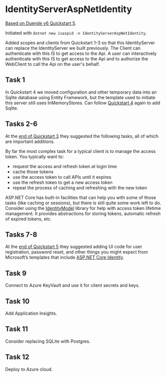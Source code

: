 ﻿# IdentityServerAspNetIdentity

[Based on Duende v6 Quickstart 5](https://docs.duendesoftware.com/identityserver/v6/quickstarts/5_aspnetid/).

Initiated with `dotnet new isaspid -n IdentityServerAspNetIdentity`.

Added scopes and clients from Quickstart 1-3 so that this IdentityServer can replace the 
IdentityServer we built previously. The Client can authenticate with this IS to get access
to the Api. A user can interactively authenticate with this IS to get access to the Api and 
to authorize the WebClient to call the Api on the user's behalf.

## Task 1

In Quickstart 4 we moved configuration and other temporary data into an Sqlite database 
using Entity Framework, but the template used to initiate this server still uses InMemoryStores. 
Can follow [Quickstart 4](https://docs.duendesoftware.com/identityserver/v6/quickstarts/4_ef/) 
again to add Sqlite.

## Tasks 2-6

At the [end of Quickstart 3](https://docs.duendesoftware.com/identityserver/v6/quickstarts/3_api_access/#further-reading---access-token-lifetime-management) 
they suggested the following tasks, all of which are important additions.

By far the most complex task for a typical client is to manage the access token. 
You typically want to:

* request the access and refresh token at login time
* cache those tokens
* use the access token to call APIs until it expires
* use the refresh token to get a new access token
* repeat the process of caching and refreshing with the new token

ASP.NET Core has built-in facilities that can help you with some of those tasks (like 
caching or sessions), but there is still quite some work left to do. Consider using 
the [IdentityModel](https://identitymodel.readthedocs.io/en/latest/aspnetcore/overview.html) 
library for help with access token lifetime management. It provides 
abstractions for storing tokens, automatic refresh of expired tokens, etc.

## Tasks 7-8

At the [end of Quickstart 5](https://docs.duendesoftware.com/identityserver/v6/quickstarts/5_aspnetid/#whats-missing)
they suggested adding UI code for user registration, password reset, and other things 
you might expect from Microsoft’s templates that include 
[ASP.NET Core Identity](https://docs.microsoft.com/en-us/aspnet/core/security/authentication/identity?view=aspnetcore-6.0&tabs=netcore-cli#create-a-web-app-with-authentication).

## Task 9

Connect to Azure KeyVault and use it for client secrets and keys.

## Task 10 

Add Application Insights.

## Task 11

Consider replacing SQLite with Postgres.

## Task 12

Deploy to Azure cloud.